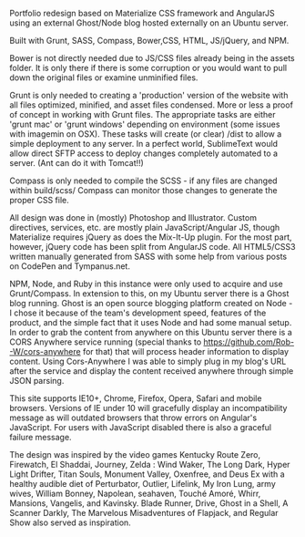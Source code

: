 Portfolio redesign based on Materialize CSS framework and AngularJS using an external Ghost/Node blog hosted externally on an Ubuntu server. 

Built with Grunt, SASS, Compass, Bower,CSS, HTML, JS/jQuery, and NPM.

Bower is not directly needed due to JS/CSS files already being in the assets folder. It is only there if there is some corruption or you would want to pull down the original files or examine unminified files.

Grunt is only needed to creating a 'production' version of the website with all files optimized, minified, and asset files condensed. More or less a proof of concept in working with Grunt files. The appropriate tasks are either 'grunt mac' or 'grunt windows' depending on environment (some issues with imagemin on OSX). These tasks will create (or clear) /dist to allow a simple deployment to any server. In a perfect world, SublimeText would allow direct SFTP access to deploy changes completely automated to a server. (Ant can do it with Tomcat!!)

Compass is only needed to compile the SCSS - if any files are changed within build/scss/ Compass can monitor those changes to generate the proper CSS file.

All design was done in (mostly) Photoshop and Illustrator. Custom directives, services, etc. are mostly plain JavaScript/Angular JS, though Materialize requires jQuery as does the Mix-It-Up plugin. For the most part, however, jQuery code has been split from AngularJS code. All HTML5/CSS3 written manually generated from SASS with some help from various posts on CodePen and Tympanus.net.

NPM, Node, and Ruby in this instance were only used to acquire and use Grunt/Compass. In extension to this, on my Ubuntu server there is a Ghost blog running. Ghost is an open source blogging platform created on Node - I chose it because of the team's development speed, features of the product, and the simple fact that it uses Node and had some manual setup. In order to grab the content from anywhere on this Ubuntu server there is a CORS Anywhere service running (special thanks to https://github.com/Rob--W/cors-anywhere for that) that will process header information to display content. Using Cors-Anywhere I was able to simply plug in my blog's URL after the service and display the content received anywhere through simple JSON parsing.

This site supports IE10+, Chrome, Firefox, Opera, Safari and mobile browsers. Versions of IE under 10 will gracefully display an incompatibility message as will outdated browsers that throw errors on Angular's JavaScript. For users with JavaScript disabled there is also a graceful failure message.

The design was inspired by the video games Kentucky Route Zero, Firewatch, El Shaddai, Journey, Zelda : Wind Waker, The Long Dark, Hyper Light Drifter, Titan Souls, Monument Valley, Oxenfree, and Deus Ex with a healthy audible diet of Perturbator, Outlier, Lifelink, My Iron Lung, army wives, William Bonney, Napolean, seahaven, Touché Amoré, Whirr, Mansions, Vangelis, and Kavinsky. Blade Runner, Drive, Ghost in a Shell, A Scanner Darkly, The Marvelous Misadventures of Flapjack, and Regular Show also served as inspiration.